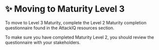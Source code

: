 # ✨ Moving to Maturity Level 3

To move to Level 3 Maturity, complete the Level 2 Maturity completion questionnaire found in the AttackIQ resources section.

To make sure you have completed Maturity Level 2, you should review the questionnaire with your stakeholders.